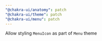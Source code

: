 ```yaml
---
"@chakra-ui/anatomy": patch
"@chakra-ui/theme": patch
"@chakra-ui/menu": patch
---
```


Allow styling `MenuIcon` as part of `Menu` theme
